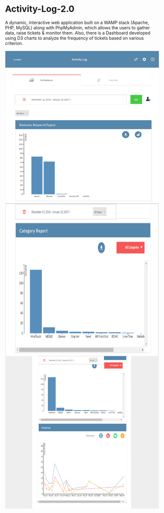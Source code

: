 # Activity-Log-2.0
A dynamic, interactive web application built on a WAMP stack (Apache, PHP, MySQL) along with PhpMyAdmin, which allows the users to gather data, raise tickets &amp; monitor them. Also, there is a Dashboard developed using D3 charts to analyze the frequency of tickets based on various criterion.
<br><br>
<a href="url"><img src="https://github.com/sbajaj7/Activity-Log-2.0/blob/master/Dashboard%201.PNG" align="left" height="500" width="1000" ></a>
<br>
<a href="url"><img src="https://github.com/sbajaj7/Activity-Log-2.0/blob/master/Dashboard%202.PNG" align="left" height="500" width="1000" ></a>
<br>
<a href="url"><img src="https://github.com/sbajaj7/Activity-Log-2.0/blob/master/Dashboard%203.PNG" align="left" height="500" width="1000" ></a>
